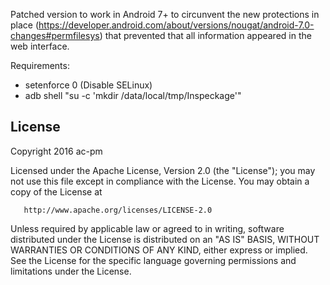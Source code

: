 Patched version to work in Android 7+ to circunvent the new protections in place (https://developer.android.com/about/versions/nougat/android-7.0-changes#permfilesys) that prevented that all information appeared in the web interface.

Requirements:

* setenforce 0 (Disable SELinux)
* adb shell "su -c 'mkdir /data/local/tmp/Inspeckage'"


License
-------

Copyright 2016 ac-pm

   Licensed under the Apache License, Version 2.0 (the "License");
   you may not use this file except in compliance with the License.
   You may obtain a copy of the License at

       http://www.apache.org/licenses/LICENSE-2.0

   Unless required by applicable law or agreed to in writing, software
   distributed under the License is distributed on an "AS IS" BASIS,
   WITHOUT WARRANTIES OR CONDITIONS OF ANY KIND, either express or implied.
   See the License for the specific language governing permissions and
   limitations under the License.
